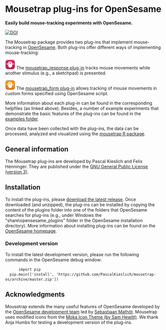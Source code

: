 # Mousetrap plug-ins for OpenSesame

__Easily build mouse-tracking experiments with OpenSesame.__

[![DOI](https://zenodo.org/badge/22029/PascalKieslich/mousetrap-os.svg)](https://zenodo.org/badge/latestdoi/22029/PascalKieslich/mousetrap-os)

The Mousetrap package provides two plug-ins that implement mouse-tracking in [OpenSesame](http://osdoc.cogsci.nl/).
Both plug-ins offer different ways of implementing mouse-tracking:

![alt text](plugins/mousetrap_response/mousetrap_response_large.png "mousetrap_response plug-in") The [mousetrap_response plug-in](plugins/mousetrap_response/mousetrap_response.md) tracks mouse movements while another stimulus (e.g., a sketchpad) is presented.

![alt text](plugins/mousetrap_form/mousetrap_form_large.png "mousetrap_form plug-in") The [mousetrap_form plug-in](plugins/mousetrap_form/mousetrap_form.md) allows tracking of mouse movements in custom forms specified using OpenSesame script.

More information about each plug-in can be found in the corresponding helpfiles (as linked above).
Besides, a number of example experiments that demonstrate the basic features of the plug-ins can be found in the [examples folder](examples).

Once data have been collected with the plug-ins, the data can be processed, analyzed and visualized using the [mousetrap R package](https://github.com/PascalKieslich/mousetrap).


## General information
The Mousetrap plug-ins are developed by Pascal Kieslich and Felix Henninger.
They are published under the [GNU General Public License (version 3)](LICENSE).

## Installation
To install the plug-ins, please [download the latest release](https://github.com/PascalKieslich/mousetrap-os/releases).
Once downloaded (and unzipped), the plug-ins can be installed by copying the content of the plugins folder into one of the folders that OpenSesame searches for plug-ins
(e.g., under Windows the "share\opensesame_plugins" folder in the OpenSesame installation directory).
More information about installing plug-ins can be found on the [OpenSesame homepage](http://osdoc.cogsci.nl/manual/environment/#installing-plugins-and-extensions).

### Development version

To install the latest development version, please run the following commands in the OpenSesame debug window:

		  import pip
      pip.main(['install', 'https://github.com/PascalKieslich/mousetrap-os/archive/master.zip'])

## Acknowledgments
Mousetrap extends the many useful features of OpenSesame developed by the [OpenSesame development team](http://osdoc.cogsci.nl/team/) led by [Sebastiaan Mathôt](http://www.cogsci.nl/smathot).
Mousetrap uses modified icons from the [Moka Icon Theme (by Sam Hewitt)](https://snwh.org/moka). We thank Anja Humbs for testing a development version of the plug-ins.
